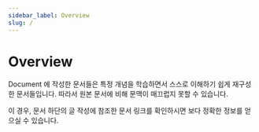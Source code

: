 ```yaml
---
sidebar_label: Overview
slug: /
---
```


# Overview

Document 에 작성한 문서들은 특정 개념을 학습하면서 스스로 이해하기 쉽게 재구성한 문서들입니다. 따라서 원본 문서에 비해 문맥이 매끄럽지 못할 수 있습니다.

이 경우, 문서 하단의 글 작성에 참조한 문서 링크를 확인하시면 보다 정확한 정보를 얻으실 수 있습니다.
